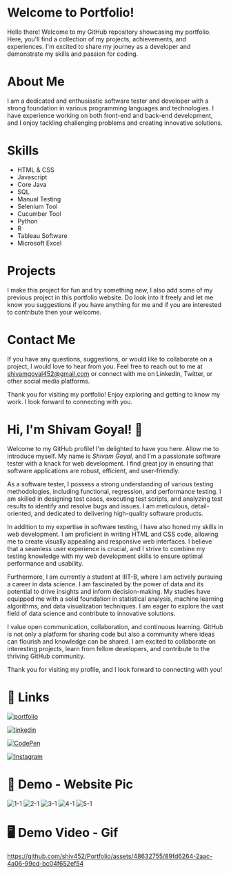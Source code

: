 # Welcome to Portfolio!

Hello there! Welcome to my GitHub repository showcasing my portfolio. Here, you'll find a collection of my projects, achievements, and experiences. I'm excited to share my journey as a developer and demonstrate my skills and passion for coding.

# About Me

I am a dedicated and enthusiastic software tester and developer with a strong foundation in various programming languages and technologies. I have experience working on both front-end and back-end development, and I enjoy tackling challenging problems and creating innovative solutions.

# Skills

- HTML & CSS
- Javascript
- Core Java
- SQL
- Manual Testing
- Selenium Tool
- Cucumber Tool
- Python
- R
- Tableau Software
- Microsoft Excel

# Projects

I make this project for fun and try something new, I also add some of my previous project in this portfolio website. Do look into it freely and let me know you suggestions if you have anything for me and if you are interested to contribute then your welcome.

# Contact Me

If you have any questions, suggestions, or would like to collaborate on a project, I would love to hear from you. Feel free to reach out to me at shivamgoyal452@gmail.com or connect with me on LinkedIn, Twitter, or other social media platforms.

Thank you for visiting my portfolio! Enjoy exploring and getting to know my work. I look forward to connecting with you.


# Hi, I'm Shivam Goyal! 👋

Welcome to my GitHub profile! I'm delighted to have you here. Allow me to introduce myself. My name is *Shivam Goyal*, and I'm a passionate software tester with a knack for web development. I find great joy in ensuring that software applications are robust, efficient, and user-friendly.

As a software tester, I possess a strong understanding of various testing methodologies, including functional, regression, and performance testing. I am skilled in designing test cases, executing test scripts, and analyzing test results to identify and resolve bugs and issues. I am meticulous, detail-oriented, and dedicated to delivering high-quality software products.

In addition to my expertise in software testing, I have also honed my skills in web development. I am proficient in writing HTML and CSS code, allowing me to create visually appealing and responsive web interfaces. I believe that a seamless user experience is crucial, and I strive to combine my testing knowledge with my web development skills to ensure optimal performance and usability.

Furthermore, I am currently a student at IIIT-B, where I am actively pursuing a career in data science. I am fascinated by the power of data and its potential to drive insights and inform decision-making. My studies have equipped me with a solid foundation in statistical analysis, machine learning algorithms, and data visualization techniques. I am eager to explore the vast field of data science and contribute to innovative solutions.

I value open communication, collaboration, and continuous learning. GitHub is not only a platform for sharing code but also a community where ideas can flourish and knowledge can be shared. I am excited to collaborate on interesting projects, learn from fellow developers, and contribute to the thriving GitHub community.

Thank you for visiting my profile, and I look forward to connecting with you!


# 🔗 Links

[![portfolio](https://img.shields.io/badge/my_portfolio-000?style=for-the-badge&logo=ko-fi&logoColor=white)](https://shiv452.github.io/Portfolio/)

[![linkedin](https://img.shields.io/badge/linkedin-0A66C2?style=for-the-badge&logo=linkedin&logoColor=white)](https://www.linkedin.com/in/shivamgoyal452/)

[![CodePen](https://img.shields.io/badge/codepen-0A66C2?style=for-the-badge&logo=codepen&logoColor=white)](https://codepen.io/shivamgoyal452)

[![Instagram](https://img.shields.io/badge/instagram-0A66C2?style=for-the-badge&logo=instagram&logoColor=white)](https://www.instagram.com/shivamgoyal452gmail.com_/)

# 🫧 Demo - Website Pic

![1-1](https://github.com/shiv452/Portfolio/assets/48632755/bce293aa-3d42-45b6-8a4e-21216b540937)
![2-1](https://github.com/shiv452/Portfolio/assets/48632755/8046a3a7-c642-4164-938b-e86c13622cee)
![3-1](https://github.com/shiv452/Portfolio/assets/48632755/5995320c-37ce-4e56-aba4-dbe21372c71c)
![4-1](https://github.com/shiv452/Portfolio/assets/48632755/c2736c7c-f43a-4036-8127-a4d93d94ab7d)
![5-1](https://github.com/shiv452/Portfolio/assets/48632755/74b31821-e7db-4cdd-97ee-5f94987e45b8)

# 🖥 Demo Video - Gif

https://github.com/shiv452/Portfolio/assets/48632755/89fd6264-2aac-4a06-99cd-bc04f652ef54







